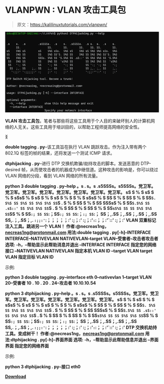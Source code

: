 # VLANPWN : VLAN 攻击工具包

> 原文：<https://kalilinuxtutorials.com/vlanpwn/>

[![](img//11eb54afccaa95af3300f3225468d1c1.png)](https://blogger.googleusercontent.com/img/b/R29vZ2xl/AVvXsEg2jko_bLj5AGOjalIxMSYI9wi5EmlA-J0_NA4v_1huk94AQIHc8QLZwmjOZzFzHkGzfdrwIxLaXGDCELeNgbDF2lJUrwRkPvY_kFqKjzQGXSMzYoPLl-ObDzHmhe22DFCUp14zuFkEfOblaYjZXnepOImZc8n9SDRTWiRtgwgJv5kwbB1shAYEYqV4/s728/Screenshot-2022-06-11-135422.png)

**VLAN 攻击工具包**，笔者与那些将这些工具用于个人目的来破坏别人的计算机网络的人无关。这些工具用于培训目的，以帮助工程师提高网络的安全性。

**ᛝ**

**double tagging . py**–该工具旨在执行 VLAN 跳跃攻击。作为注入带有两个 802.1Q 标签的帧的结果，还将发送一个测试 ICMP 请求。

**dtphijacking . py**–进行 DTP 交换机欺骗/劫持攻击的脚本。发送恶意的 DTP-desired 帧，从而使攻击者的机器成为中继信道。这种攻击的影响是，你可以绕过 VLAN 网络的分段，看到 VLAN 网络的所有流量。

**python 3 double tagging . py–help
。s . s。s .s5SSSs。s5SSSs。党卫军。党卫军。党卫军。党卫军。党卫军。党卫军。党卫军。党卫军。
sS S % S sS S % S sSsS % S sS S % S sS S % S S % S sSsS % S
SS S % S SS S % S SS`S. S%S SS S%S SS S%S S%S SS`S . S % S
SS S % S SS SSSsS % S SS`S.S%S SS .sS::' SS S%S S%S SS`S . S % S
SS S % S SS S % S SS`sS%S SS SS S%S S%S SS`SS % S
SS`:; SS SS`:；SS`:; SS SS`:；`:; SS`:；
SS；,.SS；,.SS；,.SS；,.SS SS,.；,.SS；,.
`:;;:'`:；；；；；:' :;；:' :;；:'`:`:；；:'`::' :;；:'
VLAN 双重标记注入工具。跳进另一个 VLAN！
作者:@necreas1ng，necreas1ng@protonmail.com
用法:double tagging . py[-h]–INTERFACE INTERFACE–NATIVEVLAN NATIVEVLAN–target VLAN–受害者–攻击者攻击者
选项:
-h，–帮助显示此帮助消息并退出
–INTERFACE INTERFACE
指定您的网络接口
–NATIVEVLAN NATIVEVLAN
指定本机 VLAN ID
–target VLAN target VLAN
指定目标 VLAN ID**

示例:

**python 3 double tagging . py–interface eth 0–nativevlan 1–target VLAN 20–受害者 10 . 10 . 20 . 24–攻击者 10.10.10.54**

**python 3 dtphijacking . py–help
。s . s。s .s5SSSs。s5SSSs。党卫军。党卫军。党卫军。党卫军。党卫军。党卫军。党卫军。党卫军。
sS S % S sS S % S sSsS % S sS S % S sS S % S S % S sSsS % S
SS S % S SS S % S SS`S. S%S SS S%S SS S%S S%S SS`S . S % S
SS S % S SS SSSsS % S SS`S.S%S SS .sS::' SS S%S S%S SS`S . S % S
SS S % S SS S % S SS`sS%S SS SS S%S S%S SS`SS % S
SS`:; SS SS`:；SS`:; SS SS`:；`:; SS`:；
SS；,.SS；,.SS；,.SS；,.SS SS,.；,.SS；,.
`:;;:'`:；；；；；:' :;；:' :;；:'`:`:；；:'`::' :;；:'
DTP 交换机劫持工具。变成树干！
作者:@necreas1ng，necreas1ng@protonmail.com
用法:dtphijacking . py[-h]–界面界面
选项:
-h，–帮助显示此帮助信息并退出
–界面界面
指定您的网络界面**

示例:

**python 3 dtphijacking . py–接口 eth0**

[**Download**](https://github.com/in9uz/VLANPWN)